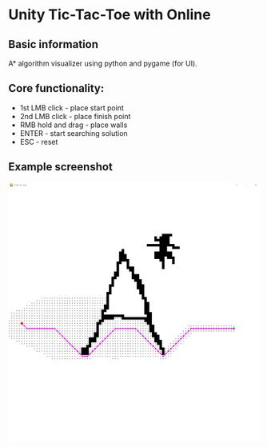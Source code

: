# Unity Tic-Tac-Toe with Online

## Basic information

A\* algorithm visualizer using python and pygame (for UI).

## Core functionality:

- 1st LMB click - place start point
- 2nd LMB click - place finish point
- RMB hold and drag - place walls
- ENTER - start searching solution
- ESC - reset

## Example screenshot

![alt text][example1]

[example1]: images/MainExample.png
